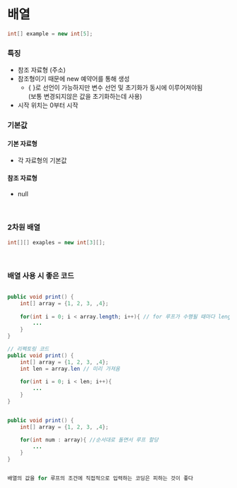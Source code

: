 # 배열
```java
int[] example = new int[5];
```
### 특징
- 참조 자료형 (주소)
- 참조형이기 때문에 new 예약어를 통해 생성
    - { }로 선언이 가능하지만 변수 선언 및 초기화가 동시에 이루어져야됨<br> 
      (보통 변경되지않은 값을 초기화하는데 사용)
- 시작 위치는 0부터 시작

### 기본값
#### 기본 자료형 
- 각 자료형의 기본값

#### 참조 자료형
- null
<br>


### 2차원 배열
```java
int[][] exaples = new int[3][];
```

<br>

### 배열 사용 시 좋은 코드
```java

public void print() {
    int[] array = {1, 2, 3, ,4};
    
    for(int i = 0; i < array.length; i++){ // for 루프가 수행될 때마다 length로 길이를 가져옴
        ...    
    }    
}

// 리펙토링 코드
public void print() {
    int[] array = {1, 2, 3, ,4};
    int len = array.len // 미리 가져옴
    
    for(int i = 0; i < len; i++){ 
        ...
    }
}


public void print() {
    int[] array = {1, 2, 3, ,4};

    for(int num : array){ //순서대로 돌면서 루프 할당
        ...
    }
}


배열의 값을 for 루프의 조건에 직접적으로 입력하는 코딩은 피하는 것이 좋다
```



